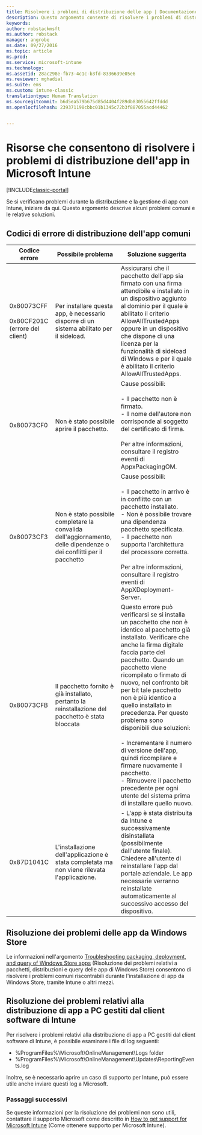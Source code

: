 ```yaml
---
title: Risolvere i problemi di distribuzione delle app | Documentazione Microsoft
description: Questo argomento consente di risolvere i problemi di distribuzione dell&quot;app in Microsoft Intune.
keywords: 
author: robstackmsft
ms.author: robstack
manager: angrobe
ms.date: 09/27/2016
ms.topic: article
ms.prod: 
ms.service: microsoft-intune
ms.technology: 
ms.assetid: 28ac298e-fb73-4c1c-b3fd-8336639e05e6
ms.reviewer: mghadial
ms.suite: ems
ms.custom: intune-classic
translationtype: Human Translation
ms.sourcegitcommit: b6d5ea579b675d85d4404f289db83055642ffddd
ms.openlocfilehash: 239371198cbbc01b1345c72b3f887055acd44462


---
```


# <a name="troubleshoot-app-deployment-problems-in-microsoft-intune"></a>Risorse che consentono di risolvere i problemi di distribuzione dell'app in Microsoft Intune

[!INCLUDE[classic-portal](../includes/classic-portal.md)]

Se si verificano problemi durante la distribuzione e la gestione di app con Intune, iniziare da qui. Questo argomento descrive alcuni problemi comuni e le relative soluzioni.

## <a name="common-app-deployment-error-codes"></a>Codici di errore di distribuzione dell'app comuni

|Codice errore|Possibile problema|Soluzione suggerita|
|--------------|--------------------|------------------------|
|0x80073CFF<br /><br />0x80CF201C (errore del client)|Per installare questa app, è necessario disporre di un sistema abilitato per il sideload.|Assicurarsi che il pacchetto dell'app sia firmato con una firma attendibile e installato in un dispositivo aggiunto al dominio per il quale è abilitato il criterio AllowAllTrustedApps oppure in un dispositivo che dispone di una licenza per la funzionalità di sideload di Windows e per il quale è abilitato il criterio AllowAllTrustedApps.|
|0x80073CF0|Non è stato possibile aprire il pacchetto.|Cause possibili:<br /><br />-   Il pacchetto non è firmato.<br />-   Il nome dell'autore non corrisponde al soggetto del certificato di firma.<br /><br />Per altre informazioni, consultare il registro eventi di AppxPackagingOM.|
|0x80073CF3|Non è stato possibile completare la convalida dell'aggiornamento, delle dipendenze o dei conflitti per il pacchetto|Cause possibili:<br /><br />-   Il pacchetto in arrivo è in conflitto con un pacchetto installato.<br />-   Non è possibile trovare una dipendenza pacchetto specificata.<br />-   Il pacchetto non supporta l'architettura del processore corretta.<br /><br />Per altre informazioni, consultare il registro eventi di AppXDeployment-Server.|
|0x80073CFB|Il pacchetto fornito è già installato, pertanto la reinstallazione del pacchetto è stata bloccata|Questo errore può verificarsi se si installa un pacchetto che non è identico al pacchetto già installato. Verificare che anche la firma digitale faccia parte del pacchetto. Quando un pacchetto viene ricompilato o firmato di nuovo, nel confronto bit per bit tale pacchetto non è più identico a quello installato in precedenza. Per questo problema sono disponibili due soluzioni:<br /><br />-   Incrementare il numero di versione dell'app, quindi ricompilare e firmare nuovamente il pacchetto.<br />-   Rimuovere il pacchetto precedente per ogni utente del sistema prima di installare quello nuovo.|
|0x87D1041C|L'installazione dell'applicazione è stata completata ma non viene rilevata l'applicazione.|- L'app è stata distribuita da Intune e successivamente disinstallata (possibilmente dall'utente finale). Chiedere all'utente di reinstallare l'app dal portale aziendale. Le app necessarie verranno reinstallate automaticamente al successivo accesso del dispositivo.|

## <a name="troubleshooting-apps-from-the-windows-store"></a>Risoluzione dei problemi delle app da Windows Store

Le informazioni nell'argomento [Troubleshooting packaging, deployment, and query of Windows Store apps](https://msdn.microsoft.com/library/windows/desktop/hh973484.aspx) (Risoluzione dei problemi relativi a pacchetti, distribuzioni e query delle app di Windows Store) consentono di risolvere i problemi comuni riscontrabili durante l'installazione di app da Windows Store, tramite Intune o altri mezzi.

## <a name="troubleshooting-app-deployment-to-pcs-managed-by-the-intune-software-client"></a>Risoluzione dei problemi relativi alla distribuzione di app a PC gestiti dal client software di Intune
Per risolvere i problemi relativi alla distribuzione di app a PC gestiti dal client software di Intune, è possibile esaminare i file di log seguenti:
- %ProgramFiles%\Microsoft\OnlineManagement\Logs folder
- %ProgramFiles%\Microsoft\OnlineManagement\Updates\ReportingEvents.log

Inoltre, se è necessario aprire un caso di supporto per Intune, può essere utile anche inviare questi log a Microsoft.


### <a name="next-steps"></a>Passaggi successivi
Se queste informazioni per la risoluzione dei problemi non sono utili, contattare il supporto Microsoft come descritto in [How to get support for Microsoft Intune](how-to-get-support-for-microsoft-intune.md) (Come ottenere supporto per Microsoft Intune).



<!--HONumber=Dec16_HO2-->


